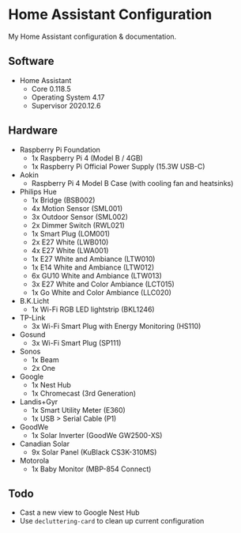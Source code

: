 # Home Assistant Configuration
My Home Assistant configuration & documentation.

## Software
- Home Assistant
    - Core 0.118.5
    - Operating System 4.17
    - Supervisor 2020.12.6

## Hardware
- Raspberry Pi Foundation
    - 1x Raspberry Pi 4 (Model B / 4GB)
    - 1x Raspberry Pi Official Power Supply (15.3W USB-C)
- Aokin
    - Raspberry Pi 4 Model B Case (with cooling fan and heatsinks)
- Philips Hue
    - 1x Bridge (BSB002)
    - 4x Motion Sensor (SML001)
    - 3x Outdoor Sensor (SML002)
    - 2x Dimmer Switch (RWL021)
    - 1x Smart Plug (LOM001)
    - 2x E27 White (LWB010)
    - 4x E27 White (LWA001)
    - 1x E27 White and Ambiance (LTW010)
    - 1x E14 White and Ambiance (LTW012)
    - 6x GU10 White and Ambiance (LTW013)
    - 3x E27 White and Color Ambiance (LCT015)
    - 1x Go White and Color Ambiance (LLC020)
- B.K.Licht
    - 1x Wi-Fi RGB LED lightstrip (BKL1246)
- TP-Link
    - 3x Wi-Fi Smart Plug with Energy Monitoring (HS110)
- Gosund
    - 3x Wi-Fi Smart Plug (SP111)
- Sonos
    - 1x Beam
    - 2x One
- Google
    - 1x Nest Hub
    - 1x Chromecast (3rd Generation)
- Landis+Gyr
    - 1x Smart Utility Meter (E360)
    - 1x USB > Serial Cable (P1)
- GoodWe 
    - 1x Solar Inverter (GoodWe GW2500-XS)
- Canadian Solar
    - 9x Solar Panel (KuBlack CS3K-310MS)
- Motorola
    - 1x Baby Monitor (MBP-854 Connect)

## Todo
- Cast a new view to Google Nest Hub
- Use `decluttering-card` to clean up current configuration
